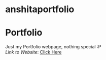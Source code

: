 # anshitaportfolio
# Portfolio
Just my Portfolio webpage, nothing special :P<br>
*Link to Website*: [Click Here](https://anshi0.github.io/anshitaportfolio/)
